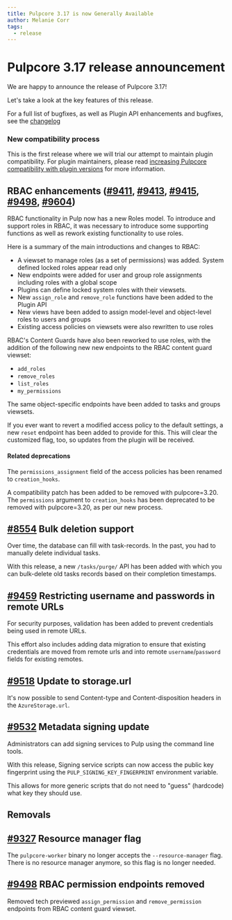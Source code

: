 ```yaml
---
title: Pulpcore 3.17 is now Generally Available
author: Melanie Corr
tags:
  - release
---
```


# Pulpcore 3.17 release announcement

We are happy to announce the release of Pulpcore 3.17!

Let's take a look at the key features of this release.

For a full list of bugfixes, as well as Plugin API enhancements and bugfixes, see the [changelog](https://docs.pulpproject.org/pulpcore/changes.html)

### New compatibility process

This is the first release where we will trial our  attempt to maintain plugin compatibility. For plugin maintainers, please read [increasing Pulpcore compatibility with plugin versions](https://pulpproject.org/2021/11/23/increasing-pulpcore-compatibility-with-plugin-versions/) for more information.

## RBAC enhancements ([#9411](https://pulp.plan.io/issues/9411), [#9413](https://pulp.plan.io/issues/9413), [#9415](https://pulp.plan.io/issues/9415), [#9498](https://pulp.plan.io/issues/9498), [#9604](https://pulp.plan.io/issues/9604))

RBAC functionality in Pulp now has a new Roles model. To introduce and support roles in RBAC, it was necessary to introduce some supporting functions as well as rework existing functionality to use roles.

Here is a summary of the main introductions and changes to RBAC:

* A viewset to manage roles (as a set of permissions) was added. System defined locked roles appear read only
* New endpoints were added for user and group role assignments including roles with a global scope
* Plugins can define locked system roles with their viewsets.
* New ``assign_role`` and ``remove_role`` functions have been added to the Plugin API
* New views have been added to assign model-level and object-level roles to users and groups
* Existing access policies on viewsets were also rewritten to use roles

RBAC's Content Guards have also been reworked to use roles, with the addition of the following new new endpoints to the RBAC content guard viewset:

* ``add_roles``
* ``remove_roles``
* ``list_roles``
* ``my_permissions``

The same object-specific endpoints have been added to tasks and groups viewsets.

If you ever want to revert a modified access policy to the default settings, a new `reset` endpoint has been added to provide for this. This will clear the customized flag, too, so updates from the plugin will be received.

#### Related deprecations

The ``permissions_assignment`` field of the access policies has been renamed to ``creation_hooks``.

A compatibility patch has been added to be removed with pulpcore=3.20. The ``permissions`` argument to ``creation_hooks`` has been deprecated to be removed with pulpcore=3.20, as per our new process.


##  [#8554](https://pulp.plan.io/issues/8554) Bulk deletion support

Over time, the database can fill with task-records. In the past, you had to manually delete individual tasks.

With this release, a new ``/tasks/purge/`` API  has been added with which you can bulk-delete old tasks records based on their completion timestamps.


## [#9459](https://pulp.plan.io/issues/9459) Restricting username and passwords in remote URLs

For security purposes, validation has been added  to prevent credentials being used in remote URLs.

This effort also includes adding data migration to ensure that existing credentials are moved from remote urls and into remote ``username``/``password`` fields for existing remotes.


## [#9518](https://pulp.plan.io/issues/9518) Update to storage.url

It's now possible to send Content-type and Content-disposition headers in the `AzureStorage.url`.

## [#9532](https://pulp.plan.io/issues/9532) Metadata signing update

Administrators can add signing services to Pulp using the command line tools.

With this release, Signing service scripts can now access the public key fingerprint using the ``PULP_SIGNING_KEY_FINGERPRINT`` environment variable.

This allows for more generic scripts that do not need to "guess" (hardcode) what key they should use.


## Removals

## [#9327](https://pulp.plan.io/issues/9327) Resource manager flag

The ``pulpcore-worker`` binary no longer accepts the ``--resource-manager`` flag. There is no resource manager anymore, so this flag is no longer needed.

## [#9498](https://pulp.plan.io/issues/9498) RBAC permission endpoints removed

Removed tech previewed ``assign_permission`` and ``remove_permission`` endpoints from RBAC content guard viewset.
